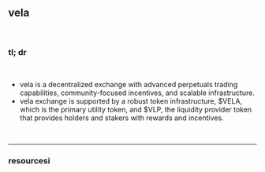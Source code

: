 ## vela

<br>

### tl; dr

<br>

* vela is a decentralized exchange with advanced perpetuals trading capabilities, community-focused incentives, and scalable infrastructure.
* vela exchange is supported by a robust token infrastructure, $VELA, which is the primary utility token, and $VLP, the liquidity provider token that provides holders and stakers with rewards and incentives.

<br>

---

### resourcesi
